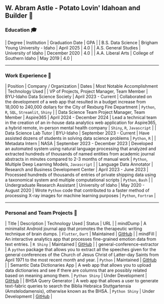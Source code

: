 ## W. Abram Astle - Potato Lovin' Idahoan and Builder 🥔

### Education 🎓
| Degree              | Institution                          | Graduation Date | GPA |
| B.S. Data Science    | Brigham Young University - Idaho    | April 2025      | 4.0 |
| A.S. General Studies | University of Idaho                  | December 2020   | 4.0 |
| A.A. Liberal Arts   | College of Southern Idaho           | May 2019        | 4.0 |

---

### Work Experience 🔨
| Position                                      | Company / Organization              | Dates                   | Most Notable Accomplishment                                                                                                                             | Technology Used                                                                                               |
| VP of Projects, Project Manager, Team Member | BYU-Idaho Data Science Society    | April 2023 - Current    | Collaborated on the development of a web app that resulted in a budget increase from 18,000 to 240,000 dollars for the City of Rexburg Fire Department | `Python`, `R`, `SQL`, `Streamlit`, `Shiny`                                                                 |
| Data Science Team Project Manager, Team Member | Aspire365                            | April 2024 - December 2024 | Lead a technical team in the creation of an in-house data analytics web application for Aspire365, a hybrid remote, in-person mental health company     | `Shiny`, `R`, `Javascript`                                                                                |
| Data Science Lab Tutor                        | BYU-Idaho                            | September 2023 - Current  | Have assisted dozens of students in solving data science problems                                                                                     | `Python`, `R`                                                                                               |
| Metadata Intern                               | NASA                                 | September 2023 - December 2023 | Developed an automated system using natural language processing that analyzed and extracted hundreds of thousands of named entities from academic journal abstracts in minutes compared to 2-3 months of manual work | `Python`, Multiple Deep Learning Models, `Javascript`                                                         |
| Language Data Annotator                       | Research and Business Development Center | April 2023 - June 2023    | Processed hundreds of thousands of entries of private shipping data using a taxonomical system and multiple computational scripts                   | `Python`, `Bash`                                                                                             |
| Undergraduate Research Assistant              | University of Idaho                  | May 2020 - August 2020  | Wrote `Python` code that contributed to a faster method of processing X-ray images for machine learning purposes                                       | `Python`, `Fortran`                                                                                           |

---

### Personal and Team Projects 👤
| Title                         | Description                                                                                                                                                                                           | Technology Used | Status            | URL                                                                 |
| mindDump                      | A minimalist Android journal app that promotes the therapeutic writing technique of brain dumps.                                                                                                     | `Flutter`, `Dart`   | Maintained        | [GitHub](https://github.com/c-a-s-t-l-e/mindDump/)                   |
| mindFill                      | An interactive analytics app that processes fine-grained emotion data from text entries.                                                                                                             | `R Shiny`         | Maintained        | [GitHub](https://github.com/c-a-s-t-l-e/mindFill/)                   |
| general-conference-extractor | A `python` package that allows you to extract all the speeches given for the general conferences of the Church of Jesus Christ of Latter-day Saints from April 1971 to the most recent month and year. | `Python`          | Maintained        | [GitHub](https://c-a-s-t-l-e.github.io/general-conference-extractor/) |
| Semantic Data Dictionaries App | A web app that allows you to upload data dictionaries and see if there are columns that are possibly related based on meaning among them.                                                           | `Python Shiny`    | Under Development | [GitHub](https://c-a-s-t-l-e.github.io/semantic_data_dictionaries_app/) |
| BHSA Query Generator          | A web app that allows a user to generate text-fabric queries to search the Biblia Hebraica Stuttgartensia (Amstelodamensis), otherwise known as the BHSA.                                            | `Python Shiny`    | Under Development | [GitHub](https://c-a-s-t-l-e.github.io/bhsa-query-generator/)         |
